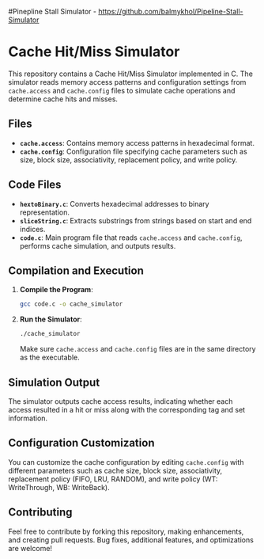 #Pinepline Stall Simulator - https://github.com/balmykhol/Pipeline-Stall-Simulator

# Cache Hit/Miss Simulator

This repository contains a Cache Hit/Miss Simulator implemented in C. The simulator reads memory access patterns and configuration settings from `cache.access` and `cache.config` files to simulate cache operations and determine cache hits and misses.

## Files

- **`cache.access`**: Contains memory access patterns in hexadecimal format.
- **`cache.config`**: Configuration file specifying cache parameters such as size, block size, associativity, replacement policy, and write policy.

## Code Files

- **`hextoBinary.c`**: Converts hexadecimal addresses to binary representation.
- **`sliceString.c`**: Extracts substrings from strings based on start and end indices.
- **`code.c`**: Main program file that reads `cache.access` and `cache.config`, performs cache simulation, and outputs results.

## Compilation and Execution

1. **Compile the Program**:
   ```bash
   gcc code.c -o cache_simulator
   ```

2. **Run the Simulator**:
   ```bash
   ./cache_simulator
   ```

   Make sure `cache.access` and `cache.config` files are in the same directory as the executable.

## Simulation Output

The simulator outputs cache access results, indicating whether each access resulted in a hit or miss along with the corresponding tag and set information.

## Configuration Customization

You can customize the cache configuration by editing `cache.config` with different parameters such as cache size, block size, associativity, replacement policy (FIFO, LRU, RANDOM), and write policy (WT: WriteThrough, WB: WriteBack).

## Contributing

Feel free to contribute by forking this repository, making enhancements, and creating pull requests. Bug fixes, additional features, and optimizations are welcome!
